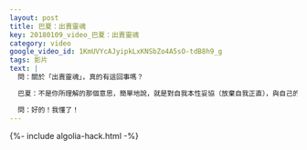 ```yaml
---
layout: post
title: 巴夏：出賣靈魂
key: 20180109_video_巴夏：出賣靈魂
category: video
google_video_id: 1KmUVYcAJyipkLxKNSbZo4A5sO-tdB8h9_g
tags: 影片
text: |
  問：關於「出賣靈魂」，真的有這回事嗎？

  巴夏：不是你所理解的那個意思，簡單地說，就是對自我本性妥協（放棄自我正直），與自己的真實振頻不相匹配，其實就是這個意思，就是對自己不真實

  問：好的！我懂了！
---
```


{%- include algolia-hack.html -%}
